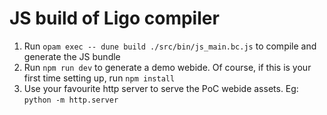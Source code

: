 # JS build of Ligo compiler

1. Run `opam exec -- dune build ./src/bin/js_main.bc.js` to compile and generate the JS bundle
2. Run `npm run dev` to generate a demo webide. Of course, if this is your first time setting up, run `npm install`
3. Use your favourite http server to serve the PoC webide assets. Eg: `python -m http.server`
